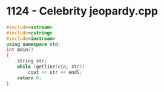 # 1124 - Celebrity jeopardy.cpp
```cpp
#include<sstream>
#include<cstring>
#include<iostream>
using namespace std;
int main()
{
	string str;
	while (getline(cin, str))
		cout << str << endl;
	return 0;
}
```
